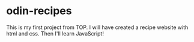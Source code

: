 # odin-recipes
This is my first project from TOP. I will have created a recipe website with html and css. Then I'll learn JavaScript!
